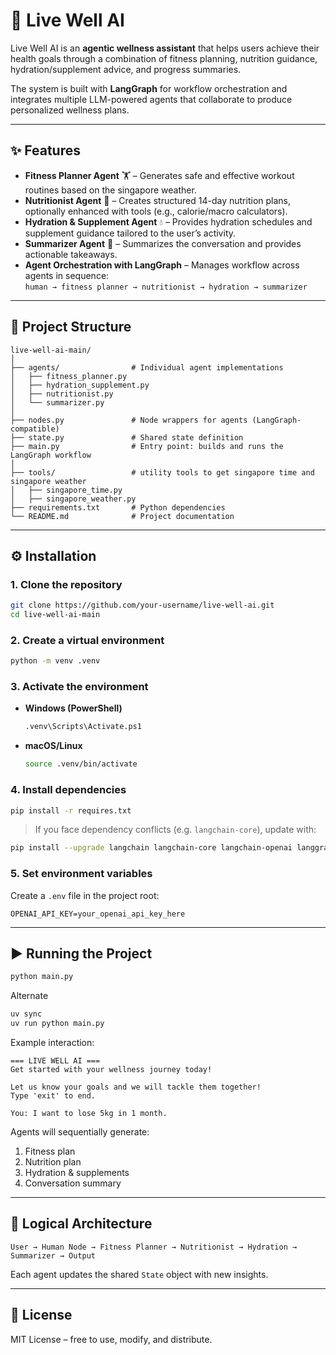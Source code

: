 # 🧘 Live Well AI

Live Well AI is an **agentic wellness assistant** that helps users achieve their health goals through a combination of fitness planning, nutrition guidance, hydration/supplement advice, and progress summaries.  

The system is built with **LangGraph** for workflow orchestration and integrates multiple LLM-powered agents that collaborate to produce personalized wellness plans.  

---

## ✨ Features

- **Fitness Planner Agent** 🏋️ – Generates safe and effective workout routines based on the singapore weather.  
- **Nutritionist Agent** 🥗 – Creates structured 14-day nutrition plans, optionally enhanced with tools (e.g., calorie/macro calculators).  
- **Hydration & Supplement Agent** 💧 – Provides hydration schedules and supplement guidance tailored to the user’s activity.  
- **Summarizer Agent** 📝 – Summarizes the conversation and provides actionable takeaways.  
- **Agent Orchestration with LangGraph** – Manages workflow across agents in sequence:  
  `human → fitness planner → nutritionist → hydration → summarizer`  

---

## 📂 Project Structure

```
live-well-ai-main/
│
├── agents/                # Individual agent implementations
│   ├── fitness_planner.py
│   ├── hydration_supplement.py
│   ├── nutritionist.py
│   └── summarizer.py
│
├── nodes.py               # Node wrappers for agents (LangGraph-compatible)
├── state.py               # Shared state definition
├── main.py                # Entry point: builds and runs the LangGraph workflow
│
├── tools/                 # utility tools to get singapore time and singapore weather
│   ├── singapore_time.py
│   ├── singapore_weather.py
├── requirements.txt       # Python dependencies
└── README.md              # Project documentation
```

---

## ⚙️ Installation

### 1. Clone the repository
```bash
git clone https://github.com/your-username/live-well-ai.git
cd live-well-ai-main
```

### 2. Create a virtual environment
```bash
python -m venv .venv
```

### 3. Activate the environment
- **Windows (PowerShell)**
  ```bash
  .venv\Scripts\Activate.ps1
  ```
- **macOS/Linux**
  ```bash
  source .venv/bin/activate
  ```

### 4. Install dependencies
```bash
pip install -r requires.txt
```

> If you face dependency conflicts (e.g. `langchain-core`), update with:
```bash
pip install --upgrade langchain langchain-core langchain-openai langgraph
```

### 5. Set environment variables
Create a `.env` file in the project root:

```
OPENAI_API_KEY=your_openai_api_key_here
```

---

## ▶️ Running the Project

```bash
python main.py
```

Alternate

```bash
uv sync
uv run python main.py
```

Example interaction:

```
=== LIVE WELL AI ===
Get started with your wellness journey today!

Let us know your goals and we will tackle them together!
Type 'exit' to end.

You: I want to lose 5kg in 1 month.
```

Agents will sequentially generate:
1. Fitness plan  
2. Nutrition plan  
3. Hydration & supplements  
4. Conversation summary  

---

## 🧩 Logical Architecture

```
User → Human Node → Fitness Planner → Nutritionist → Hydration → Summarizer → Output
```

Each agent updates the shared `State` object with new insights.

---

## 📜 License
MIT License – free to use, modify, and distribute.
